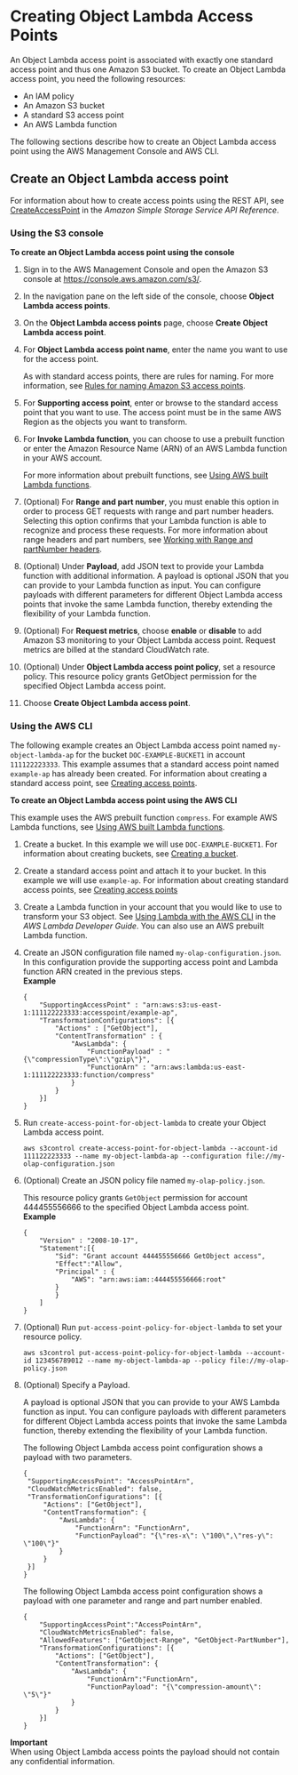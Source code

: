 # Creating Object Lambda Access Points<a name="olap-create"></a>

An Object Lambda access point is associated with exactly one standard access point and thus one Amazon S3 bucket\. To create an Object Lambda access point, you need the following resources:
+ An IAM policy
+ An Amazon S3 bucket
+ A standard S3 access point
+ An AWS Lambda function

The following sections describe how to create an Object Lambda access point using the AWS Management Console and AWS CLI\.

## Create an Object Lambda access point<a name="create-olap"></a>

For information about how to create access points using the REST API, see [CreateAccessPoint](https://docs.aws.amazon.com/AmazonS3/latest/API/API_control_CreateAccessPoint.html) in the *Amazon Simple Storage Service API Reference*\.

### Using the S3 console<a name="olap-create-console"></a>

**To create an Object Lambda access point using the console**

1. Sign in to the AWS Management Console and open the Amazon S3 console at [https://console\.aws\.amazon\.com/s3/](https://console.aws.amazon.com/s3/)\.

1. In the navigation pane on the left side of the console, choose **Object Lambda access points**\.

1. On the **Object Lambda access points** page, choose **Create Object Lambda access point**\.

1. For **Object Lambda access point name**, enter the name you want to use for the access point\. 

   As with standard access points, there are rules for naming\. For more information, see [Rules for naming Amazon S3 access points](creating-access-points.md#access-points-names)\.

1. For **Supporting access point**, enter or browse to the standard access point that you want to use\. The access point must be in the same AWS Region as the objects you want to transform\.

1. For **Invoke Lambda function**, you can choose to use a prebuilt function or enter the Amazon Resource Name \(ARN\) of an AWS Lambda function in your AWS account\. 

   For more information about prebuilt functions, see [Using AWS built Lambda functions](olap-examples.md)\.

1. \(Optional\) For **Range and part number**, you must enable this option in order to process GET requests with range and part number headers\. Selecting this option confirms that your Lambda function is able to recognize and process these requests\. For more information about range headers and part numbers, see [Working with Range and partNumber headers](olap-writing-lambda.md#range-get-olap)\.

1. \(Optional\) Under **Payload**, add JSON text to provide your Lambda function with additional information\. A payload is optional JSON that you can provide to your Lambda function as input\. You can configure payloads with different parameters for different Object Lambda access points that invoke the same Lambda function, thereby extending the flexibility of your Lambda function\.

1. \(Optional\) For **Request metrics**, choose **enable** or **disable** to add Amazon S3 monitoring to your Object Lambda access point\. Request metrics are billed at the standard CloudWatch rate\.

1. \(Optional\) Under **Object Lambda access point policy**, set a resource policy\. This resource policy grants GetObject permission for the specified Object Lambda access point\.

1. Choose **Create Object Lambda access point**\.

### Using the AWS CLI<a name="olap-create-cli"></a>

The following example creates an Object Lambda access point named `my-object-lambda-ap` for the bucket `DOC-EXAMPLE-BUCKET1` in account `111122223333`\. This example assumes that a standard access point named `example-ap` has already been created\. For information about creating a standard access point, see [Creating access points](creating-access-points.md)\.

**To create an Object Lambda access point using the AWS CLI**

This example uses the AWS prebuilt function `compress`\. For example AWS Lambda functions, see [Using AWS built Lambda functions](olap-examples.md)\.

1. Create a bucket\. In this example we will use `DOC-EXAMPLE-BUCKET1`\. For information about creating buckets, see [Creating a bucket](create-bucket-overview.md)\.

1. Create a standard access point and attach it to your bucket\. In this example we will use `example-ap`\. For information about creating standard access points, see [Creating access points](creating-access-points.md)

1. Create a Lambda function in your account that you would like to use to transform your S3 object\. See [Using Lambda with the AWS CLI](https://docs.aws.amazon.com/lambda/latest/dg/gettingstarted-awscli.html) in the *AWS Lambda Developer Guide*\. You can also use an AWS prebuilt Lambda function\.

1. Create an JSON configuration file named `my-olap-configuration.json`\. In this configuration provide the supporting access point and Lambda function ARN created in the previous steps\.  
**Example**  

   

   ```
   {
       "SupportingAccessPoint" : "arn:aws:s3:us-east-1:111122223333:accesspoint/example-ap",
       "TransformationConfigurations": [{
           "Actions" : ["GetObject"],
           "ContentTransformation" : {
               "AwsLambda": {
                   "FunctionPayload" : "{\"compressionType\":\"gzip\"}",
                   "FunctionArn" : "arn:aws:lambda:us-east-1:111122223333:function/compress"
               }
           }
       }]
   }
   ```

1. Run `create-access-point-for-object-lambda` to create your Object Lambda access point\.

   ```
   aws s3control create-access-point-for-object-lambda --account-id 111122223333 --name my-object-lambda-ap --configuration file://my-olap-configuration.json
   ```

1. \(Optional\) Create an JSON policy file named `my-olap-policy.json`\.

   This resource policy grants `GetObject` permission for account 444455556666 to the specified Object Lambda access point\.  
**Example**  

   

   ```
   {
       "Version" : "2008-10-17",
       "Statement":[{
           "Sid": "Grant account 444455556666 GetObject access",
           "Effect":"Allow",
           "Principal" : {
               "AWS": "arn:aws:iam::444455556666:root"
           }
           }
       ]
   }
   ```

1. \(Optional\) Run `put-access-point-policy-for-object-lambda` to set your resource policy\.

   ```
   aws s3control put-access-point-policy-for-object-lambda --account-id 123456789012 --name my-object-lambda-ap --policy file://my-olap-policy.json
   ```

1. \(Optional\) Specify a Payload\.

   A payload is optional JSON that you can provide to your AWS Lambda function as input\. You can configure payloads with different parameters for different Object Lambda access points that invoke the same Lambda function, thereby extending the flexibility of your Lambda function\.

   The following Object Lambda access point configuration shows a payload with two parameters\.

   ```
   {
   	"SupportingAccessPoint": "AccessPointArn",
   	"CloudWatchMetricsEnabled": false,
   	"TransformationConfigurations": [{
   		"Actions": ["GetObject"],
   		"ContentTransformation": {
   			"AwsLambda": {
   				"FunctionArn": "FunctionArn",
   				"FunctionPayload": "{\"res-x\": \"100\",\"res-y\": \"100\"}"
   			}
   		}
   	}]
   }
   ```

   The following Object Lambda access point configuration shows a payload with one parameter and range and part number enabled\.

   ```
   {
       "SupportingAccessPoint":"AccessPointArn",
       "CloudWatchMetricsEnabled": false,
       "AllowedFeatures": ["GetObject-Range", "GetObject-PartNumber"],        
       "TransformationConfigurations": [{
           "Actions": ["GetObject"],
           "ContentTransformation": {
               "AwsLambda": {
                   "FunctionArn":"FunctionArn",
                   "FunctionPayload": "{\"compression-amount\": \"5\"}"
               }
           }
       }]
   }
   ```
**Important**  
When using Object Lambda access points the payload should not contain any confidential information\.
